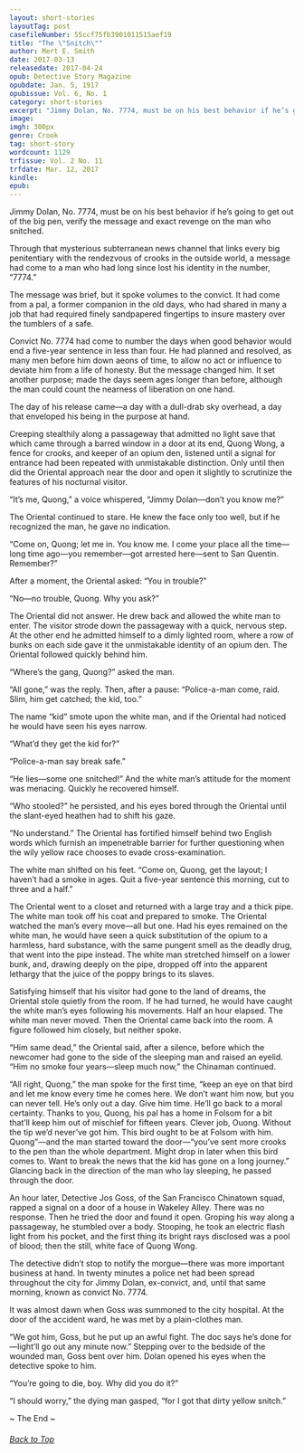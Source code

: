 ```yaml
---
layout: short-stories
layoutTag: post
casefileNumber: 55ccf75fb3901011515aef19
title: "The \"Snitch\""
author: Mert E. Smith
date: 2017-03-13
releasedate: 2017-04-24
opub: Detective Story Magazine
opubdate: Jan. 5, 1917
opubissue: Vol. 6, No. 1
category: short-stories
excerpt: "Jimmy Dolan, No. 7774, must be on his best behavior if he’s going to get out of the big pen, verify the message and exact revenge on the man who snitched."
image:
imgh: 300px
genre: Crook
tag: short-story
wordcount: 1129
trfissue: Vol. 2 No. 11
trfdate: Mar. 12, 2017
kindle: 
epub: 
---
```


<!-- <section id="toc" class="toc">
  <header>
    <h6>Table of Contents</h6>
  </header>
<div id="drawer" markdown="1">
1. Auto generated table of contents
{:toc}
</div>
</section> table-of-contents -->

Jimmy Dolan, No. 7774, must be on his best behavior if he’s going to get out of the big pen, verify the message and exact revenge on the man who snitched.

Through that mysterious subterranean news channel that links every big penitentiary with the rendezvous of crooks in the outside world, a message had come to a man who had long since lost his identity in the number, “7774.”

The message was brief, but it spoke volumes to the convict. It had come from a pal, a former companion in the old days, who had shared in many a job that had required finely sandpapered fingertips to insure mastery over the tumblers of a safe.

Convict No. 7774 had come to number the days when good behavior would end a five-year sentence in less than four. He had planned and resolved, as many men before him down aeons of time, to allow no act or influence to deviate him from a life of honesty. But the message changed him. It set another purpose; made the days seem ages longer than before, although the man could count the nearness of liberation on one hand.

The day of his release came—a day with a dull-drab sky overhead, a day that enveloped his being in the purpose at hand.

Creeping stealthily along a passageway that admitted no light save that which came through a barred window in a door at its end, Quong Wong, a fence for crooks, and keeper of an opium den, listened until a signal for entrance had been repeated with unmistakable distinction. Only until then did the Oriental approach near the door and open it slightly to scrutinize the features of his nocturnal visitor.

“It’s me, Quong,” a voice whispered, “Jimmy Dolan—don’t you know me?”

The Oriental continued to stare. He knew the face only too well, but if he recognized the man, he gave no indication.

“Come on, Quong; let me in. You know me. I come your place all the time—long time ago—you remember—got arrested here—sent to San Quentin. Remember?”

After a moment, the Oriental asked: “You in trouble?”

“No—no trouble, Quong. Why you ask?”

The Oriental did not answer. He drew back and allowed the white man to enter. The visitor strode down the passageway with a quick, nervous step. At the other end he admitted himself to a dimly lighted room, where a row of bunks on each side gave it the unmistakable identity of an opium den. The Oriental followed quickly behind him.

“Where’s the gang, Quong?” asked the man.

“All gone,” was the reply. Then, after a pause: “Police-a-man come, raid. Slim, him get catched; the kid, too.”

The name “kid” smote upon the white man, and if the Oriental had noticed he would have seen his eyes narrow.

“What’d they get the kid for?”

“Police-a-man say break safe.”

“He lies—some one snitched!” And the white man’s attitude for the moment was menacing. Quickly he recovered himself.

“Who stooled?” he persisted, and his eyes bored through the Oriental until the slant-eyed heathen had to shift his gaze.

“No understand.” The Oriental has fortified himself behind two English words which furnish an impenetrable barrier for further questioning when the wily yellow race chooses to evade cross-examination.

The white man shifted on his feet. “Come on, Quong, get the layout; I haven’t had a smoke in ages. Quit a five-year sentence this morning, cut to three and a half.”

The Oriental went to a closet and returned with a large tray and a thick pipe. The white man took off his coat and prepared to smoke. The Oriental watched the man’s every move—all but one. Had his eyes remained on the white man, he would have seen a quick substitution of the opium to a harmless, hard substance, with the same pungent smell as the deadly drug, that went into the pipe instead. The white man stretched himself on a lower bunk, and, drawing deeply on the pipe, dropped off into the apparent lethargy that the juice of the poppy brings to its slaves.

Satisfying himself that his visitor had gone to the land of dreams, the Oriental stole quietly from the room. If he had turned, he would have caught the white man’s eyes following his movements. Half an hour elapsed. The white man never moved. Then the Oriental came back into the room. A figure followed him closely, but neither spoke.

“Him same dead,” the Oriental said, after a silence, before which the newcomer had gone to the side of the sleeping man and raised an eyelid. “Him no smoke four years—sleep much now,” the Chinaman continued.

“All right, Quong,” the man spoke for the first time, “keep an eye on that bird and let me know every time he comes here. We don’t want him now, but you can never tell. He’s only out a day. Give him time. He’ll go back to a moral certainty. Thanks to you, Quong, his pal has a home in Folsom for a bit that’ll keep him out of mischief for fifteen years. Clever job, Ouong. Without the tip we’d never’ve got him. This bird ought to be at Folsom with him. Quong”—and the man started toward the door—“you’ve sent more crooks to the pen than the whole department. Might drop in later when this bird comes to. Want to break the news that the kid has gone on a long journey.” Glancing back in the direction of the man who lay sleeping, he passed through the door.

An hour later, Detective Jos Goss, of the San Francisco Chinatown squad, rapped a signal on a door of a house in Wakeley Alley. There was no response. Then he tried the door and found it open. Groping his way along a passageway, he stumbled over a body. Stooping, he took an electric flash light from his pocket, and the first thing its bright rays disclosed was a pool of blood; then the still, white face of Quong Wong.

The detective didn’t stop to notify the morgue—there was more important business at hand. In twenty minutes a police net had been spread throughout the city for Jimmy Dolan, ex-convict, and, until that same morning, known as convict No. 7774.

It was almost dawn when Goss was summoned to the city hospital. At the door of the accident ward, he was met by a plain-clothes man.

“We got him, Goss, but he put up an awful fight. The doc says he’s done for—light’ll go out any minute now.” Stepping over to the bedside of the wounded man, Goss bent over him. Dolan opened his eyes when the detective spoke to him.

“You’re going to die, boy. Why did you do it?”

“I should worry,” the dying man gasped, “for I got that dirty yellow snitch.”

<p id="theend">~ The End ~
<h6 class="btt"><a href="#top">Back to Top</a></h6>